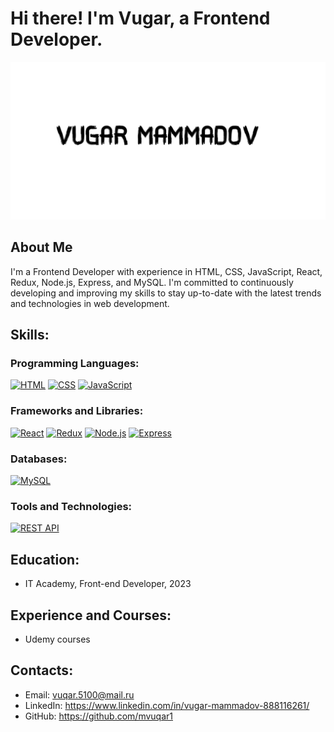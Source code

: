 # Hi there! I'm Vugar, a Frontend Developer.

![Vugar Mammadov](./images/vugar-mammadov-black-background.jpg)

## About Me

I'm a Frontend Developer with experience in HTML, CSS, JavaScript, React, Redux, Node.js, Express, and MySQL. I'm committed to continuously developing and improving my skills to stay up-to-date with the latest trends and technologies in web development.

## Skills:

### Programming Languages:

[![HTML](https://img.shields.io/badge/HTML-blue)]()
[![CSS](https://img.shields.io/badge/CSS-blue)]()
[![JavaScript](https://img.shields.io/badge/JavaScript-blue)]()

### Frameworks and Libraries:

[![React](https://img.shields.io/badge/React-blue)]()
[![Redux](https://img.shields.io/badge/Redux-blue)]()
[![Node.js](https://img.shields.io/badge/Node.js-blue)]()
[![Express](https://img.shields.io/badge/Express-blue)]()

### Databases:

[![MySQL](https://img.shields.io/badge/MySQL-blue)]()

### Tools and Technologies:

[![REST API](https://img.shields.io/badge/REST%20API-blue)]()

## Education:

- IT Academy, Front-end Developer, 2023

## Experience and Courses:

- Udemy courses

## Contacts:

- Email: vuqar.5100@mail.ru
- LinkedIn: https://www.linkedin.com/in/vugar-mammadov-888116261/
- GitHub: https://github.com/mvuqar1
